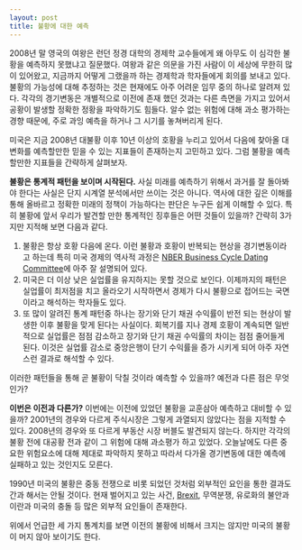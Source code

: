 ```yaml
---
layout: post
title: 불황에 대한 예측
---
```


2008년 말 영국의 여왕은 런던 정경 대학의 경제학 교수들에게 왜 아무도 이 심각한 불황을 예측하지 못했냐고 질문했다. 여왕과 같은 의문을 가진 사람이 이 세상에 무한히 많이 있어왔고, 지금까지 어떻게 그랬을까 하는 경제학과 학자들에게 회의를 보내고 있다. 불황의 가능성에 대해 추정하는 것은 현재에도 아주 어려운 임무 중의 하나로 알려져 있다. 각각의 경기변동은 개별적으로 이전에 존재 했던 것과는 다른 측면을 가지고 있어서 공황이 발생할 정확한 정황을 파악하기도 힘들다. 알수 없는 위험에 대해 과소 평가하는 경향 때문에, 주로 과잉 예측을 하거나 그 시기를 놓쳐버리게 된다.

미국은 지금 2008년 대불황 이후 10년 이상의 호황을 누리고 있어서 다음에 찾아올 대변화를 예측할만한 믿을 수 있는 지표들이 존재하는지 고민하고 있다. 그럼 불황을 예측할만한 지표들을 간략하게 살펴보자.

**불황은 통계적 패턴을 보이며 시작된다.**
사실 미래를 예측하기 위해서 과거를 잘 돌아봐야 한다는 사실은 단지 시계열 분석에서만 쓰이는 것은 아니다. 역사에 대한 깊은 이해를 통해 올바르고 정확한 미래의 정책이 가능하다는 판단은 누구든 쉽게 이해할 수 있다. 특히 불황에 앞서 우리가 발견할 만한 통계적인 징후들은 어떤 것들이 있을까? 간략히 3가지만 지적해 보면 다음과 같다.

1. 불황은 항상 호황 다음에 온다. 이런 불황과 호황이 반복되는 현상을 경기변동이라고 하는데 특히 미국 경제의 역사적 과정은 [NBER Business Cycle Dating Committee](https://www.nber.org/cycles/)에 아주 잘 설명되어 있다.
2. 미국은 더 이상 낮은 실업률을 유지하지는 못할 것으로 보인다.   이제까지의 패턴은 실업률이 최저점을 치고 올라오기 시작하면서 경제가 다시 불황으로 접어드는 국면이라고 해석하는 학자들도 있다.
3. 또 많이 알려진 통계 패턴중 하나는 장기와 단기 채권 수익률이 반전 되는 현상이 발생한 이후 불황을 맞게 된다는 사실이다. 회복기를 지나 경제 호황이 계속되면 일반적으로 실업률은 점점 감소하고 장기와 단기 채권 수익률의 차이는 점점 줄어들게 된다. 이것은 실업률 감소로 중앙은행이 단기 수익률을 증가 시키게 되어 아주 자연스런 결과로 해석할 수 있다.

이러한 패턴들을 통해 곧 불황이 닥칠 것이라 예측할 수 있을까? 예전과 다른 점은 무엇인가?

**이번은 이전과 다른가?**
이번에는 이전에 있었던 불황을 교훈삼아 예측하고 대비할 수 있을까? 2001년의 경우와 다르게 주식시장은 그렇게 과열되지 않았다는 점을 지적할 수 있다. 2008년의 경우와 또 다르게 부동산 시장 버블도 발견되지 않는다. 하지만 각각의 불황 전에 대공황 전과 같이 그 위험에 대해 과소평가 하고 있었다. 오늘날에도 다른 중요한 위험요소에 대해 제대로 파악하지 못하고 따라서 다가올 경기변동에 대한 예측에 실패하고 있는 것인지도 모른다.

1990년 미국의 불황은 중동 전쟁으로 비롯 되었던 것처럼 외부적인 요인을 통한 결과도 간과 해서는 안될 것이다. 현재 벌어지고 있는 사건, [Brexit](https://www.ft.com/content/7b50b0f0-9670-11e9-8cfb-30c211dcd229), 무역분쟁, 유로화의 불안과 이란과 미국의 충돌 등 많은 외부적 요인들이 존재한다.

위에서 언급한 세 가지 통계치를 보면 이전의 불황에 비해서 크지는 않지만 미국의 불황이 머지 않아 보이기도 한다. 
